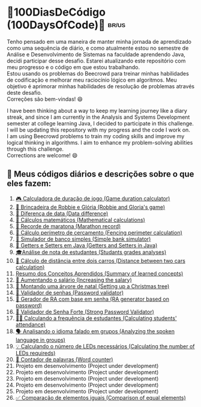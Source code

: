 <h1>💯100DiasDeCódigo (100DaysOfCode)🚀 
<sup><sub><b><span style="font-size: 15px; font-family: Arial, sans-serif;">BR/US</span></b></sub></sup></h1>

<p>Tenho pensado em uma maneira de manter minha jornada de aprendizado como uma sequência de diário, e como atualmente estou no semestre de Análise e Desenvolvimento de Sistemas na faculdade aprendendo Java, decidi participar desse desafio. Estarei atualizando este repositório com meu progresso e o código em que estou trabalhando.<br>
Estou usando os problemas do Beecrowd para treinar minhas habilidades de codificação e melhorar meu raciocínio lógico em algoritmos. Meu objetivo é aprimorar minhas habilidades de resolução de problemas através deste desafio.<br>
Correções são bem-vindas! 😄</p>

<p>I have been thinking about a way to keep my learning journey like a diary streak, and since I am currently in the Analysis and Systems Development semester at college learning Java, I decided to participate in this challenge. I will be updating this repository with my progress and the code I work on.<br>
I am using Beecrowd problems to train my coding skills and improve my logical thinking in algorithms. I aim to enhance my problem-solving abilities through this challenge.<br>
Corrections are welcome! 😄</p>

<h2>📌 Meus códigos diários e descrições sobre o que eles fazem:</h2>
<ol>
  <li><a href="https://github.com/gabriellatcc/100DaysOfCode/tree/main/Days/Day01">🎮 Calculadora de duração de jogo (Game duration calculator)</a></li>
  <li><a href="https://github.com/gabriellatcc/100DaysOfCode/tree/main/Days/Day02">🤖 Brincadeira de Robbie e Glória (Robbie and Gloria's game)</a></li>
  <li><a href="https://github.com/gabriellatcc/100DaysOfCode/tree/main/Days/Day03">📆 Diferença de data (Data difference)</a></li>
  <li><a href="https://github.com/gabriellatcc/100DaysOfCode/tree/main/Days/Day04">🧮 Cálculos matemáticos (Mathematical calculations)</a></li>
  <li><a href="https://github.com/gabriellatcc/100DaysOfCode/tree/main/Days/Day05">🏃 Recorde de maratona (Marathon record)</a></li>
  <li><a href="https://github.com/gabriellatcc/100DaysOfCode/tree/main/Days/Day06">📏 Cálculo perímetro de cercamento (Fencing perimeter calculation)</a></li>
  <li><a href="https://github.com/gabriellatcc/100DaysOfCode/tree/main/Days/Day07">🏦 Simulador de banco simples (Simple bank simulator)</a></li>
  <li><a href="https://github.com/gabriellatcc/100DaysOfCode/tree/main/Days/Day08">🔐 Getters e Setters em Java (Getters and Setters in Java)</a></li>
  <li><a href="https://github.com/gabriellatcc/100DaysOfCode/tree/main/Days/Day09">🎓Análise de nota de estudantes (Studants grades analyses)</a></li>
  <li><a href="https://github.com/gabriellatcc/100DaysOfCode/tree/main/Days/Day10">🚙 Cálculo de distância entre dois carros (Distance between two cars calculation)</a></li>
  <li><a href="https://github.com/gabriellatcc/100DaysOfCode/tree/main/Days/Day11">Resumo dos Conceitos Aprendidos (Summary of learned concepts)</a></li>
  <li><a href="https://github.com/gabriellatcc/100DaysOfCode/tree/main/Days/Day12">💸 Aumentando o salário (Increasing the salary)</a></li>
  <li><a href="https://github.com/gabriellatcc/100DaysOfCode/tree/main/Days/Day13">🎄 Montando uma árvore de natal (Setting up a Christmas tree)</a></li>
  <li><a href="https://github.com/gabriellatcc/100DaysOfCode/tree/main/Days/Day14">🔑 Validador de senhas (Password validator)</a></li>
  <li><a href="https://github.com/gabriellatcc/100DaysOfCode/tree/main/Days/Day15">🔢 Gerador de RA com base em senha (RA generator based on password)</a></li>
  <li><a href="https://github.com/gabriellatcc/100DaysOfCode/tree/main/Days/Day16">🔐 Validador de Senha Forte (Strong Password Validator)</a></li>
  <li><a href="https://github.com/gabriellatcc/100DaysOfCode/tree/main/Days/Day17">🧑‍🎓 Calculando a frequência de estudantes (Calculating students' attendance)</a></li>
  <li><a href="https://github.com/gabriellatcc/100DaysOfCode/tree/main/Days/Day18">🗣️ Analisando o idioma falado em grupos (Analyzing the spoken language in groups)</a></li>
  <li><a href="https://github.com/gabriellatcc/100DaysOfCode/tree/main/Days/Day19">💡 Calculando o número de LEDs necessários (Calculating the number of LEDs requireds)</a></li>
  <li><a href="https://github.com/gabriellatcc/100DaysOfCode/tree/main/Days/Day20">📝 Contador de palavras (Word counter)</a></li>
  <li>Projeto em desenvolvimento (Project under development)</li>
  <li>Projeto em desenvolvimento (Project under development)</li>
  <li>Projeto em desenvolvimento (Project under development)</li>
  <li>Projeto em desenvolvimento (Project under development)</li>
  <li>Projeto em desenvolvimento (Project under development)</li>
  <li><a href="https://github.com/gabriellatcc/100DaysOfCode/tree/main/Days/Day26">✅ Comparação de elementos iguais (Comparison of equal elements)</a></li>
</ol>
